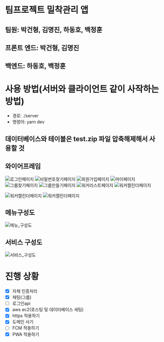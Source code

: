 # 팀프로젝트 밀착관리 앱

## 팀원: 박건형, 김명진, 하동호, 백정훈

## 프론트 엔드: 박건형, 김명진

## 백엔드: 하동호, 백정훈

# 사용 방법(서버와 클라이언트 같이 사작하는 방법)

- 경로: ./server
- 명령어: yarn dev

## 데이터베이스와 테이블은 test.zip 파일 압축해제해서 사용할 것

## 와이어프레임

![로그인페이지](images/로그인페이지.png)
![비밀번호찾기페이지](images/비밀번호찾기페이지.png)
![회원가입페이지](images/회원가입페이지.png)
![마이페이지](images/마이페이지.png)
![그룹찾기페이지](images/그룹찾기페이지.png)
![그룹만들기페이지](images/그룹만들기페이지.png)
![워커리스트페이지](images/워커리스트페이지.png)
![워커캘린더페이지](images/워커캘린더페이지.png)

![워커캘린더페이지](images/게시물추가페이지.png)
![워커캘린더페이지](images/타임라인페이지.png)

## 메뉴구성도

![메뉴_구성도](images/메뉴_구성도.png)

## 서비스 구성도

![서비스_구성도](images/서비스구성도.png)

# 진행 상황

- [x] 자체 인증처리
- [x] 채팅(그룹)
- [ ] 로그인api
- [x] aws ec2(호스팅 및 데이터베이스 세팅)
- [x] https 적용하기
- [x] 도메인 사기
- [ ] FCM 적용하기
- [x] PWA 적용하기
